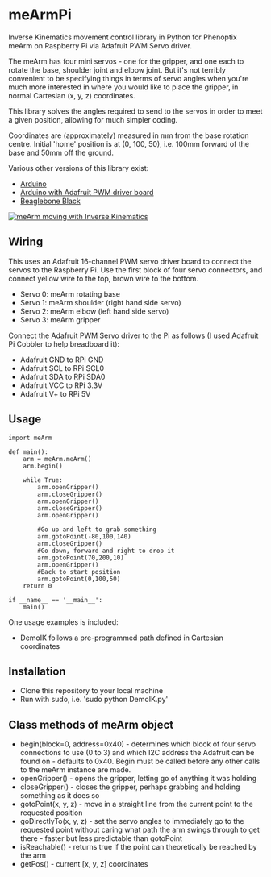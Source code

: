 meArmPi
=======

Inverse Kinematics movement control library in Python for Phenoptix meArm on Raspberry Pi via Adafruit PWM Servo driver.

The meArm has four mini servos - one for the gripper, and one each to rotate the base, shoulder joint and elbow joint. But it's not terribly convenient to be specifying things in terms of servo angles when you're much more interested in where you would like to place the gripper, in normal Cartesian (x, y, z) coordinates.

This library solves the angles required to send to the servos in order to meet a given position, allowing for much simpler coding.

Coordinates are (approximately) measured in mm from the base rotation centre. Initial 'home' position is at (0, 100, 50), i.e. 100mm forward of the base and 50mm off the ground.

Various other versions of this library exist:
* [Arduino](https://github.com/yorkhackspace/meArm)
* [Arduino with Adafruit PWM driver board](https://github.com/RorschachUK/meArm_Adafruit)
* [Beaglebone Black](https://github.com/RorschachUK/meArmBBB)

[![meArm moving with Inverse Kinematics](http://img.youtube.com/vi/HbxhVs3UmuE/0.jpg)](http://www.youtube.com/watch?v=HbxhVs3UmuE)

Wiring
------

This uses an Adafruit 16-channel PWM servo driver board to connect the servos to the Raspberry Pi.  Use the first block of four servo connectors, and connect yellow wire to the top, brown wire to the bottom.
* Servo 0: meArm rotating base
* Servo 1: meArm shoulder (right hand side servo)
* Servo 2: meArm elbow (left hand side servo)
* Servo 3: meArm gripper

Connect the Adafruit PWM Servo driver to the Pi as follows (I used Adafruit Pi Cobbler to help breadboard it):
* Adafruit GND to RPi GND
* Adafruit SCL to RPi SCL0
* Adafruit SDA to RPi SDA0
* Adafruit VCC to RPi 3.3V
* Adafruit V+ to RPi 5V

Usage
-----

```
import meArm

def main():
    arm = meArm.meArm()
    arm.begin()
	
    while True:
        arm.openGripper()
        arm.closeGripper()
        arm.openGripper()
        arm.closeGripper()
        arm.openGripper()
        
        #Go up and left to grab something
        arm.gotoPoint(-80,100,140) 
        arm.closeGripper()
        #Go down, forward and right to drop it
        arm.gotoPoint(70,200,10)
        arm.openGripper()
        #Back to start position
        arm.gotoPoint(0,100,50)
    return 0

if __name__ == '__main__':
	main()
```

One usage examples is included:
* DemoIK follows a pre-programmed path defined in Cartesian coordinates

Installation
------------
* Clone this repository to your local machine
* Run with sudo, i.e. 'sudo python DemoIK.py'

Class methods of meArm object
-----------------------------
* begin(block=0, address=0x40) - determines which block of four servo connections to use (0 to 3) and which I2C address the Adafruit can be found on - defaults to 0x40.  Begin must be called before any other calls to the meArm instance are made.
* openGripper() - opens the gripper, letting go of anything it was holding
* closeGripper() - closes the gripper, perhaps grabbing and holding something as it does so
* gotoPoint(x, y, z) - move in a straight line from the current point to the requested position
* goDirectlyTo(x, y, z) - set the servo angles to immediately go to the requested point without caring what path the arm swings through to get there - faster but less predictable than gotoPoint
* isReachable() - returns true if the point can theoretically be reached by the arm
* getPos() - current [x, y, z] coordinates
